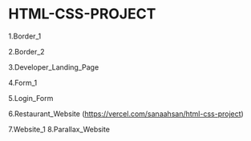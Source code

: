 # HTML-CSS-PROJECT

1.Border_1

2.Border_2

3.Developer_Landing_Page

4.Form_1

5.Login_Form

6.Restaurant_Website (https://vercel.com/sanaahsan/html-css-project)

7.Website_1
8.Parallax_Website
